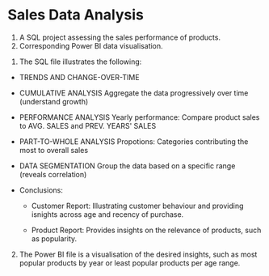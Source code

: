 # Sales Data Analysis
1) A SQL project assessing the sales performance of products.
2) Corresponding Power BI data visualisation.

1. The SQL file illustrates the following:
- TRENDS AND CHANGE-OVER-TIME

- CUMULATIVE ANALYSIS 
	Aggregate the data progressively over time (understand growth)

- PERFORMANCE ANALYSIS
	Yearly performance: Compare product sales to AVG. SALES and PREV. YEARS' SALES

- PART-TO-WHOLE ANALYSIS
	Propotions: Categories contributing the most to overall sales

- DATA SEGMENTATION
	Group the data based on a specific range (reveals correlation)

- Conclusions:
	- Customer Report: Illustrating customer behaviour and providing isnights across age and recency of purchase.
	
 	- Product Report: Provides insights on the relevance of products, such as popularity.

2. The Power BI file is a visualisation of the desired insights, such as most popular products by year or least popular products per age range.
